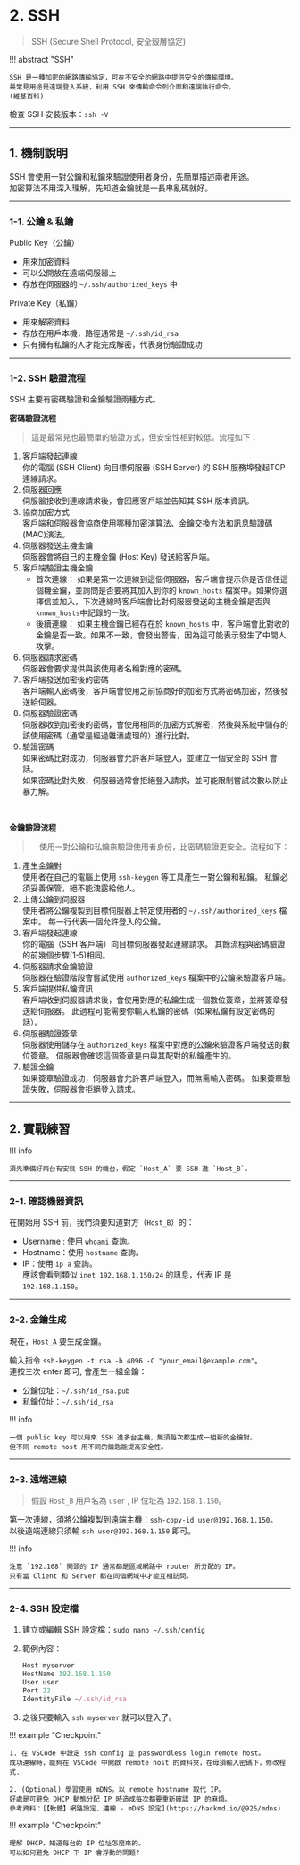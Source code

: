 # 2. SSH

> SSH (Secure Shell Protocol, 安全殼層協定)

!!! abstract "SSH"

    SSH 是一種加密的網路傳輸協定，可在不安全的網路中提供安全的傳輸環境。  
    最常見用途是遠端登入系統，利用 SSH 來傳輸命令列介面和遠端執行命令。
    (維基百科)


檢查 SSH 安裝版本：`ssh -V`

---

## 1. 機制說明

SSH 會使用一對公鑰和私鑰來驗證使用者身份，先簡單描述兩者用途。  
加密算法不用深入理解，先知道金鑰就是一長串亂碼就好。

---

### 1-1.  公鑰 & 私鑰

Public Key（公鑰）

- 用來加密資料
- 可以公開放在遠端伺服器上
- 存放在伺服器的 `~/.ssh/authorized_keys` 中

Private Key（私鑰）

- 用來解密資料
- 存放在用戶本機，路徑通常是 `~/.ssh/id_rsa`
- 只有擁有私鑰的人才能完成解密，代表身份驗證成功

---

### 1-2. SSH 驗證流程

SSH 主要有密碼驗證和金鑰驗證兩種方式。

**密碼驗證流程**
> 這是最常見也最簡單的驗證方式，但安全性相對較低。流程如下：
    
1. 客戶端發起連線  
    你的電腦 (SSH Client) 向目標伺服器 (SSH Server) 的 SSH 服務埠發起TCP 連線請求。
2. 伺服器回應  
伺服器接收到連線請求後，會回應客戶端並告知其 SSH 版本資訊。
3. 協商加密方式  
客戶端和伺服器會協商使用哪種加密演算法、金鑰交換方法和訊息驗證碼(MAC)演法。
4. 伺服器發送主機金鑰  
伺服器會將自己的主機金鑰 (Host Key) 發送給客戶端。
5. 客戶端驗證主機金鑰  
    - 首次連線： 如果是第一次連線到這個伺服器，客戶端會提示你是否信任這個機金鑰，並詢問是否要將其加入到你的 `known_hosts` 檔案中。如果你選擇信並加入，下次連線時客戶端會比對伺服器發送的主機金鑰是否與 `known_hosts`中記錄的一致。
    - 後續連線： 如果主機金鑰已經存在於 `known_hosts` 中，客戶端會比對收的金鑰是否一致。如果不一致，會發出警告，因為這可能表示發生了中間人攻擊。
6. 伺服器請求密碼  
伺服器會要求提供與該使用者名稱對應的密碼。
7. 客戶端發送加密後的密碼  
客戶端輸入密碼後，客戶端會使用之前協商好的加密方式將密碼加密，然後發送給伺器。
8. 伺服器驗證密碼  
伺服器收到加密後的密碼，會使用相同的加密方式解密，然後與系統中儲存的該使用密碼（通常是經過雜湊處理的）進行比對。
9. 驗證密碼  
如果密碼比對成功，伺服器會允許客戶端登入，並建立一個安全的 SSH 會話。  
如果密碼比對失敗，伺服器通常會拒絕登入請求，並可能限制嘗試次數以防止暴力解。

</br>

**金鑰驗證流程**
>　使用一對公鑰和私鑰來驗證使用者身份，比密碼驗證更安全。流程如下：

1. 產生金鑰對  
使用者在自己的電腦上使用 `ssh-keygen` 等工具產生一對公鑰和私鑰。
私鑰必須妥善保管，絕不能洩露給他人。
2. 上傳公鑰到伺服器  
使用者將公鑰複製到目標伺服器上特定使用者的 `~/.ssh/authorized_keys` 檔案中。
每一行代表一個允許登入的公鑰。
3. 客戶端發起連線  
你的電腦（SSH 客戶端）向目標伺服器發起連線請求。
其餘流程與密碼驗證的前幾個步驟(1-5)相同。
4. 伺服器請求金鑰驗證  
伺服器在驗證階段會嘗試使用 `authorized_keys` 檔案中的公鑰來驗證客戶端。
5. 客戶端提供私鑰資訊  
客戶端收到伺服器請求後，會使用對應的私鑰生成一個數位簽章，並將簽章發送給伺服器。
此過程可能需要你輸入私鑰的密碼（如果私鑰有設定密碼的話）。
6. 伺服器驗證簽章  
伺服器使用儲存在 `authorized_keys` 檔案中對應的公鑰來驗證客戶端發送的數位簽章。
伺服器會確認這個簽章是由與其配對的私鑰產生的。
7. 驗證金鑰  
如果簽章驗證成功，伺服器會允許客戶端登入，而無需輸入密碼。
如果簽章驗證失敗，伺服器會拒絕登入請求。

---

## 2. 實戰練習

!!! info

    須先準備好兩台有安裝 SSH 的機台，假定 `Host_A` 要 SSH 進 `Host_B`。

---

### 2-1. 確認機器資訊

在開始用 SSH 前，我們須要知道對方（`Host_B`）的：

- Username : 使用 `whoami` 查詢。
- Hostname：使用 `hostname` 查詢。
- IP：使用 `ip a` 查詢。  
應該會看到類似 `inet 192.168.1.150/24` 的訊息，代表 IP 是 `192.168.1.150`。

---

### 2-2. 金鑰生成

現在，`Host_A` 要生成金鑰。

輸入指令 `ssh-keygen -t rsa -b 4096 -C "your_email@example.com"`。  
連按三次 enter 即可, 會產生一組金鑰：

- 公鑰位址：`~/.ssh/id_rsa.pub`
- 私鑰位址：`~/.ssh/id_rsa`

!!! info

    一個 public key 可以用來 SSH 進多台主機，無須每次都生成一組新的金鑰對。  
    但不同 remote host 用不同的鑰匙能提高安全性。

---

### 2-3. 遠端連線

> 假設 `Host_B` 用戶名為 `user` , IP 位址為 `192.168.1.150`。

第一次連線，須將公鑰複製到遠端主機：`ssh-copy-id user@192.168.1.150`。  
以後遠端連線只須輸 `ssh user@192.168.1.150` 即可。

!!! info

    注意 `192.168` 開頭的 IP 通常都是區域網路中 router 所分配的 IP。  
    只有當 Client 和 Server 都在同個網域中才能互相訪問。

---

### 2-4. SSH 設定檔

1. 建立或編輯 SSH 設定檔：`sudo nano ~/.ssh/config` 
2. 範例內容：
    
    ```jsx
    Host myserver
    HostName 192.168.1.150
    User user
    Port 22
    IdentityFile ~/.ssh/id_rsa
    ```
    
3. 之後只要輸入 `ssh myserver` 就可以登入了。

!!! example "Checkpoint"

    1. 在 VSCode 中設定 ssh config 並 passwordless login remote host。  
    成功連線時，能夠在 VSCode 中開啟 remote host 的資料夾，在毋須輸入密碼下，修改程式.

    2. (Optional) 學習使用 mDNS。以 remote hostname 取代 IP。  
    好處是可避免 DHCP 動態分配 IP 時造成每次都要重新確認 IP 的麻煩。  
    參考資料：[【軟體】網路設定、連線 - mDNS 設定](https://hackmd.io/@925/mdns)

    
!!! example "Checkpoint"

    理解 DHCP，知道每台的 IP 位址怎麼來的。  
    可以如何避免 DHCP 下 IP 會浮動的問題?